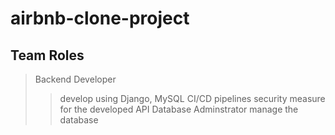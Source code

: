 # airbnb-clone-project
## Team Roles
> Backend Developer
>> develop using Django, MySQL
>> CI/CD pipelines
>> security measure for the developed API
> Database Adminstrator
>> manage the database
